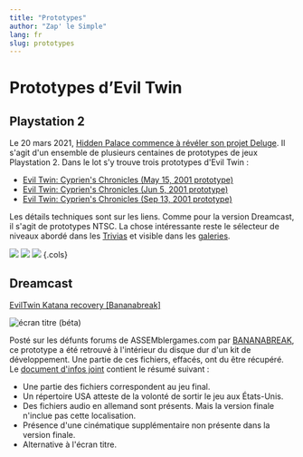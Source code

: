 ```yaml
---
title: "Prototypes"
author: "Zap' le Simple"
lang: fr
slug: prototypes
---
```


# Prototypes d’Evil Twin

## Playstation 2

Le 20 mars 2021, [Hidden Palace commence à révéler son projet Deluge](https://hiddenpalace.org/Project_Deluge_-_Sony_PlayStation_2_\(List\)). Il s'agit d'un ensemble de plusieurs centaines de prototypes de jeux Playstation 2. Dans le lot s'y trouve trois prototypes d'Evil Twin :

- [Evil Twin: Cyprien's Chronicles (May 15, 2001 prototype)](https://hiddenpalace.org/Evil_Twin:_Cyprien%27s_Chronicles_%28May_15,_2001_prototype%29)
- [Evil Twin: Cyprien's Chronicles (Jun 5, 2001 prototype)](https://hiddenpalace.org/Evil_Twin:_Cyprien%27s_Chronicles_%28Jun_5,_2001_prototype%29)
- [Evil Twin: Cyprien's Chronicles (Sep 13, 2001 prototype)](https://hiddenpalace.org/Evil_Twin:_Cyprien%27s_Chronicles_%28Sep_13,_2001_prototype%29)

Les détails techniques sont sur les liens. Comme pour la version Dreamcast, il s'agit de prototypes NTSC. La chose intéressante reste le sélecteur de niveaux abordé dans les [Trivias](bonus_trivia) et visible dans les [galeries](../Medias/developpement/Levels_Selector/).

![](/images/PS2_Evil_Twin_V0.612_Previewed.jpg)
![](/images/PS2_Evil_Twin_Preview_6.12.04.jpg)
![](/images/PS2_Evil_Twin_Review.jpg)
{.cols}

## Dreamcast

[EvilTwin Katana recovery \[Bananabreak\]](https://hiddenpalace.org/Evil_Twin:_Cyprien%27s_Chronicles_%28Dec_10,_2001_Katana_Development_Files%29)

![écran titre (béta)](/images/Evil_Twin_Bananabreak.jpg)

Posté sur les défunts forums de ASSEMblergames.com par [BANANABREAK](https://hiddenpalace.org/BANANABREAK), ce prototype a été retrouvé à l'intérieur du disque dur d'un kit de développement. Une partie de ces fichiers, effacés, ont du être récupéré. Le [document d'infos joint](/files/bananabreak_infos.txt) contient le résumé suivant :

- Une partie des fichiers correspondent au jeu final.
- Un répertoire USA atteste de la volonté de sortir le jeu aux États-Unis.
- Des fichiers audio en allemand sont présents. Mais la version finale n'inclue pas cette localisation.
- Présence d'une cinématique supplémentaire non présente dans la version finale.
- Alternative à l'écran titre.